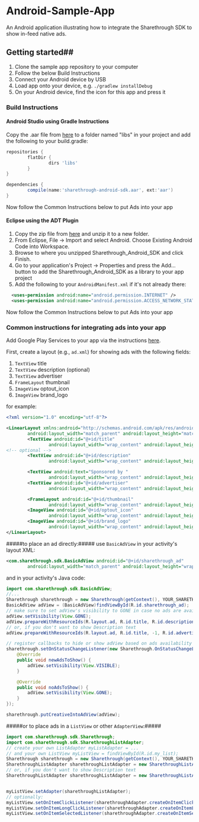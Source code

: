 Android-Sample-App
==================

An Android application illustrating how to integrate the Sharethrough SDK to show in-feed native ads.


## Getting started##

1. Clone the sample app repository to your computer
2. Follow the below Build Instructions
4. Connect your Android device by USB
5. Load app onto your device, e.g. `./gradlew installDebug`
6. On your Android device, find the icon for this app and press it


### Build Instructions
#### Android Studio using Gradle Instructions

Copy the .aar file from [here](https://s3.amazonaws.com/str-android-sdk/sharethrough-android-sdk.aar) to a folder named "libs" in your project
and add the following to your build.gradle:

```Groovy
repositories {
        flatDir {
                dirs 'libs'
        }
}

dependencies {
        compile(name:'sharethrough-android-sdk.aar', ext:'aar')
}
```

Now follow the Common Instructions below to put Ads into your app

#### Eclipse using the ADT Plugin
1. Copy the zip file from [here](https://s3.amazonaws.com/str-android-sdk/sharethrough-android-sdk.zip) and unzip it to a new folder.
2. From Eclipse, File -> Import and select Android. Choose Existing Android Code into Workspace.
3. Browse to where you unzipped Sharethrough_Android_SDK and click Finish.
4. Go to your application's Project -> Properties and press the Add... button to add the Sharethrough_Android_SDK as a library to your app project
5. Add the following to your `AndroidManifest.xml` if it's not already there:
```XML
  <uses-permission android:name="android.permission.INTERNET" />
  <uses-permission android:name="android.permission.ACCESS_NETWORK_STATE" />
```
Now follow the Common Instructions below to put Ads into your app

### Common instructions for integrating ads into your app

Add Google Play Services to your app via the instructions [here](https://developer.android.com/google/play-services/setup.html).

First, create a layout (e.g., `ad.xml`) for showing ads with the following fields:

1. `TextView` title
2. `TextView` description (optional)
3. `TextView` advertiser
4. `FrameLayout` thumbnail
5. `ImageView` optout_icon
6. `ImageView` brand_logo

for example:

```XML
<?xml version="1.0" encoding="utf-8"?>

<LinearLayout xmlns:android="http://schemas.android.com/apk/res/android"
        android:layout_width="match_parent" android:layout_height="match_parent">
        <TextView android:id="@+id/title"
                android:layout_width="wrap_content" android:layout_height="wrap_content"/>
<!-- optional -->
        <TextView android:id="@+id/description"
                android:layout_width="wrap_content" android:layout_height="wrap_content"/>

        <TextView android:text="Sponsored by "
                android:layout_width="wrap_content" android:layout_height="wrap_content"/>
        <TextView android:id="@+id/advertiser"
                android:layout_width="wrap_content" android:layout_height="wrap_content"/>

        <FrameLayout android:id="@+id/thumbnail"
                android:layout_width="wrap_content" android:layout_height="wrap_content"/>
        <ImageView android:id="@+id/optout_icon"
                android:layout_width="wrap_content" android:layout_height="wrap_content"/>
        <ImageView android:id="@+id/brand_logo"
                android:layout_width="wrap_content" android:layout_height="wrap_content"/>
</LinearLayout>
```

#####to place an ad directly:#####
use `BasicAdView` in your activity's layout XML:
```XML
<com.sharethrough.sdk.BasicAdView android:id="@+id/sharethrough_ad"
        android:layout_width="match_parent" android:layout_height="wrap_content"/>
```

and in your activity's Java code:
```Java
import com.sharethrough.sdk.BasicAdView;
//...
Sharethrough sharethrough = new Sharethrough(getContext(), YOUR_SHARETHROUGH_PLACEMENT_KEY);
BasicAdView adView = (BasicAdView)findViewById(R.id.sharethrough_ad);
// make sure to set adView's visibility to GONE in case no ads are available
adView.setVisibility(View.GONE);
adView.prepareWithResourceIds(R.layout.ad, R.id.title, R.id.description, R.id.advertiser, R.id.thumbnail, R.id.optout_icon, R.id.brand_logo);
// or, if you don't want to show Description text
adView.prepareWithResourceIds(R.layout.ad, R.id.title, -1, R.id.advertiser, R.id.thumbnail, R.id.optout_icon, R.id.brand_logo);

// register callbacks to hide or show adView based on ads availability
sharethrough.setOnStatusChangeListener(new Sharethrough.OnStatusChangeListener() {
    @Override
    public void newAdsToShow() {
        adView.setVisibility(View.VISIBLE);
    }

    @Override
    public void noAdsToShow() {
        adView.setVisibility(View.GONE);
    }
});

sharethrough.putCreativeIntoAdView(adView);
```

#####or to place ads in a `ListView` or other `AdapterView`:#####
```Java
import com.sharethrough.sdk.Sharethrough;
import com.sharethrough.sdk.SharethroughListAdapter;
// create your own ListAdapter myListAdapter = ...
// and your own ListView myListView = findViewById(R.id.my_list);
Sharethrough sharethrough = new Sharethrough(getContext(), YOUR_SHARETHROUGH_PLACEMENT_KEY);
SharethroughListAdapter sharethroughListAdapter = new SharethroughListAdapter(getContext(), myListAdapter, sharethough, R.layout.ad, R.id.title, R.id.description, R.id.advertiser, R.id.thumbnail, R.id.optout_icon, R.id.brand_logo);
// or, if you don't want to show Description text
SharethroughListAdapter sharethroughListAdapter = new SharethroughListAdapter(getContext(), myListAdapter, R.layout.ad, R.id.title, -1, R.id.advertiser, R.id.thumbnail, R.id.optout_icon, R.id.brand_logo);


myListView.setAdapter(sharethroughListAdapter);
// optionally:
myListView.setOnItemClickListener(sharethroughAdapter.createOnItemClickListener(myItemClickListener));
myListView.setOnItemLongClickListener(sharethroughAdapter.createOnItemLongClickListener(myItemLongClickListener));
myListView.setOnItemSelectedListener(sharethroughAdapter.createOnItemSelectListener(myItemSelectedListener));
```
